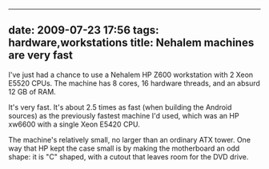 
---
date: 2009-07-23 17:56
tags: hardware,workstations
title: Nehalem machines are very fast
---

I've just had a chance to use a Nehalem HP Z600 workstation with 2 Xeon E5520
CPUs. The machine has 8 cores, 16 hardware threads, and an absurd 12 GB of
RAM.

It's very fast. It's about 2.5 times as fast (when building the Android
sources) as the previously fastest machine I'd used, which was an HP xw6600
with a single Xeon E5420 CPU.

The machine's relatively small, no larger than an ordinary ATX tower. One way
that HP kept the case small is by making the motherboard an odd shape: it is
"C" shaped, with a cutout that leaves room for the DVD drive.

